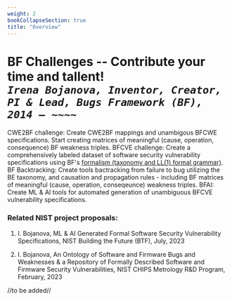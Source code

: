 ```yaml
---
weight: 2
bookCollapseSection: true
title: "Overview"
---
```

# BF Challenges -- Contribute your time and tallent!<br/>_`Irena Bojanova, Inventor, Creator, PI & Lead, Bugs Framework (BF), 2014 – ~~~~`_

CWE2BF challenge: Create CWE2BF mappings and unambigous BFCWE specifications. Start creating matrices of meaningful (cause, operation, consequence) BF weakness triples.
BFCVE challenge: Create a comprehensively labeled dataset of software security vulnerability specifications using BF's [formalism (taxonomy and LL(1) formal grammar)](/BF/info/bf-classes/).
BF Backtracking: Create tools bactracking from failure to bug utilizing the BE taxonomy, and causation and propagation rules - including BF matrices of meaningful (cause, operation, conseqeunce) weakness triples.
BFAI: Create ML & AI tools for automated generation of unambiguous BFCVE vulnerability specifications.

### Related NIST project proposals:

1. I. Bojanova, ML & AI Generated Formal Software Security Vulnerability Specifications, NIST Building the Future (BTF), July, 2023

2. I. Bojanova, An Ontology of Software and Firmware Bugs and Weaknesses & a Repository of Formally Described Software and Firmware Security Vulnerabilities, NIST CHIPS Metrology R&D Program, February, 2023

//to be added//